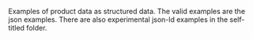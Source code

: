 Examples of product data as structured data. The valid examples are the json examples. There are also experimental json-ld examples in the self-titled folder.
